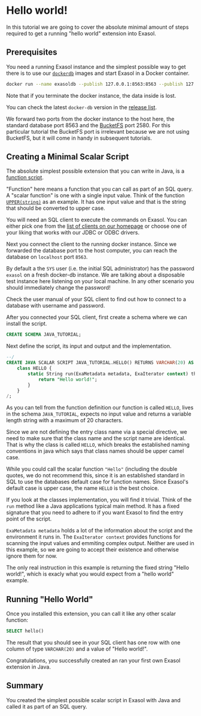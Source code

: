# Hello world!

In this tutorial we are going to cover the absolute minimal amount of steps required to get a running "hello world" extension into Exasol.

## Prerequisites

You need a running Exasol instance and the simplest possible way to get there is to use our [`dockerdb`](https://github.com/exasol/docker-db) images and start Exasol in a Docker container.

```bash
docker run --name exasoldb --publish 127.0.0.1:8563:8563 --publish 127.0.0.1:2580:2580 --detach --privileged --stop-timeout 120  exasol/docker-db:7.1.2
```

Note that if you terminate the docker instance, the data inside is lost.

You can check the latest `docker-db` version in the [release list](https://github.com/exasol/docker-db/releases).

We forward two ports from the docker instance to the host here, the standard database port 8563 and the [BucketFS](https://docs.exasol.com/administration/on-premise/bucketfs/bucketfs.htm) port 2580. For this particular tutorial the BucketFS port is irrelevant because we are not using BucketFS, but it will come in handy in subsequent tutorials.

## Creating a Minimal Scalar Script

The absolute simplest possible extension that you can write in Java, is a [function script](https://docs.exasol.com/database_concepts/udf_scripts/java.htm).

"Function" here means a function that you can call as part of an SQL query. A "scalar function" is one with a single input value. Think of the function [`UPPER(string)`](https://docs.exasol.com/sql_references/functions/alphabeticallistfunctions/upper.htm) as an example. It has one input value and that is the string that should be converted to upper case.

You will need an SQL client to execute the commands on Exasol. You can either pick one from the [list of clients on our homepage](https://docs.exasol.com/connect_exasol/sql_clients.htm) or choose one of your liking that works with our JDBC or ODBC drivers.

Next you connect the client to the running docker instance. Since we forwarded the database port to the host computer, you can reach the database on `localhost` port `8563`.

By default a the `SYS` user (i.e. the initial SQL administrator) has the password `exasol` on a fresh docker-db instance. We are talking about a disposable test instance here listening on your local machine. In any other scenario you should immediately change the password!

Check the user manual of your SQL client to find out how to connect to a database with username and password.

After you connected your SQL client, first create a schema where we can install the script.

```sql
CREATE SCHEMA JAVA_TUTORIAL;
```

Next define the script, its input and output and the implementation.

```sql
--/
CREATE JAVA SCALAR SCRIPT JAVA_TUTORIAL.HELLO() RETURNS VARCHAR(20) AS
    class HELLO {
        static String run(ExaMetadata metadata, ExaIterator context) throws Exception {
            return "Hello world!";
        }
    }
/;
```

As you can tell from the function definition our function is called `HELLO`, lives in the schema `JAVA_TUTORIAL`, expects no input value and returns a variable length string with a maximum of 20 characters.

Since we are not defining the entry class name via a special directive, we need to make sure that the class name and the script name are identical. That is why the class is called `HELLO`, which breaks the established naming conventions in java which says that class names should be upper camel case.

While you could call the scalar function `"Hello"` (including the double quotes, we do not recommend this, since it is an established standard in SQL to use the databases default case for function names. Since Exasol's default case is upper case, the name `HELLO` is the best choice.

If you look at the classes implementation, you will find it trivial. Think of the `run` method like a Java applications typical main method. It has a fixed signature that you need to adhere to if you want Exasol to find the entry point of the script.

`ExaMetadata metadata` holds a lot of the information about the script and the environment it runs in. The `ExaIterator context` provides functions for scanning the input values and emmiting complex output. Neither are used in this example, so we are going to accept their existence and otherwise ignore them for now.

The only real instruction in this example is returning the fixed string "Hello world!", which is exacly what you would expect from a "hello world" example.

## Running "Hello World"

Once you installed this extension, you can call it like any other scalar function:

```sql
SELECT hello()
```

The result that you should see in your SQL client has one row with one column of type `VARCHAR(20)` and a value of "Hello world!".

Congratulations, you successfully created an ran your first own Exasol extension in Java.

## Summary

You created the simplest possible scalar script in Exasol with Java and called it as part of an SQL query.